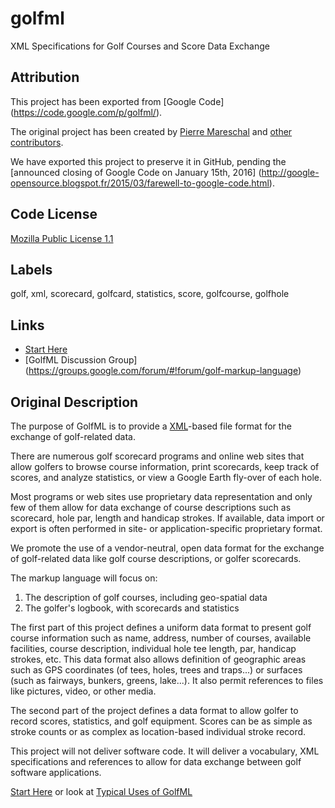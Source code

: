 # golfml

XML Specifications for Golf Courses and Score Data Exchange

## Attribution

This project has been exported from [Google Code]
(https://code.google.com/p/golfml/).

The original project has been created by
[Pierre Mareschal](mailto:pierre.mareschal@gmail.com)
and [other contributors](https://code.google.com/p/golfml/people/list).

We have exported this project to preserve it in GitHub,
pending the [announced closing of Google Code on January 15th, 2016]
(http://google-opensource.blogspot.fr/2015/03/farewell-to-google-code.html).

## Code License

[Mozilla Public License 1.1](http://www.mozilla.org/MPL/)

## Labels

golf, xml, scorecard, golfcard, statistics, score, golfcourse, golfhole

## Links

* <a href="wiki/Home">Start Here</a>
* [GolfML Discussion Group]
  (https://groups.google.com/forum/#!forum/golf-markup-language)

## Original Description

The purpose of GolfML is to provide a [XML](http://en.wikipedia.org/wiki/XML)-based file format for the exchange of golf-related data.

There are numerous golf scorecard programs and online web sites that allow golfers to browse course information, print scorecards, keep track of scores, and analyze statistics, or view a Google Earth fly-over of each hole.

Most programs or web sites use proprietary data representation and only few of them allow for data exchange of course descriptions such as scorecard, hole par, length and handicap strokes. If available, data import or export is often performed in site- or application-specific proprietary format.

We promote the use of a vendor-neutral, open data format for the exchange of golf-related data like golf course descriptions, or golfer scorecards.

The markup language will focus on:

  1. The description of golf courses, including geo-spatial data
  1. The golfer's logbook, with scorecards and statistics

The first part of this project defines a uniform data format to present golf course information such as name, address, number of courses, available facilities, course description, individual hole tee length, par, handicap strokes, etc. This data format also allows definition of geographic areas such as GPS coordinates (of tees, holes, trees and traps...) or surfaces (such as fairways, bunkers, greens, lake...). It also permit references to files like pictures, video, or other media.

The second part of the project defines a data format to allow golfer to record scores, statistics, and golf equipment. Scores can be as simple as stroke counts or as complex as location-based individual stroke record.

This project will not deliver software code. It will deliver a vocabulary, XML specifications and references to allow for data exchange between golf software applications.

<a href="wiki/Home">Start Here</a> or look at [Typical Uses of GolfML](wiki/Workflow)
